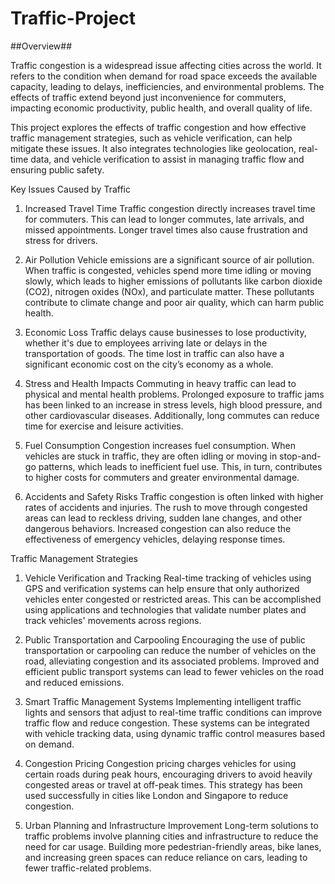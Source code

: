 # Traffic-Project

##Overview##


Traffic congestion is a widespread issue affecting cities across the world. It refers to the condition when demand for road space exceeds the available capacity, leading to delays, inefficiencies, and environmental problems. The effects of traffic extend beyond just inconvenience for commuters, impacting economic productivity, public health, and overall quality of life.

This project explores the effects of traffic congestion and how effective traffic management strategies, such as vehicle verification, can help mitigate these issues. It also integrates technologies like geolocation, real-time data, and vehicle verification to assist in managing traffic flow and ensuring public safety.

Key Issues Caused by Traffic
1. Increased Travel Time
Traffic congestion directly increases travel time for commuters. This can lead to longer commutes, late arrivals, and missed appointments. Longer travel times also cause frustration and stress for drivers.

2. Air Pollution
Vehicle emissions are a significant source of air pollution. When traffic is congested, vehicles spend more time idling or moving slowly, which leads to higher emissions of pollutants like carbon dioxide (CO2), nitrogen oxides (NOx), and particulate matter. These pollutants contribute to climate change and poor air quality, which can harm public health.

3. Economic Loss
Traffic delays cause businesses to lose productivity, whether it's due to employees arriving late or delays in the transportation of goods. The time lost in traffic can also have a significant economic cost on the city’s economy as a whole.

4. Stress and Health Impacts
Commuting in heavy traffic can lead to physical and mental health problems. Prolonged exposure to traffic jams has been linked to an increase in stress levels, high blood pressure, and other cardiovascular diseases. Additionally, long commutes can reduce time for exercise and leisure activities.

5. Fuel Consumption
Congestion increases fuel consumption. When vehicles are stuck in traffic, they are often idling or moving in stop-and-go patterns, which leads to inefficient fuel use. This, in turn, contributes to higher costs for commuters and greater environmental damage.

6. Accidents and Safety Risks
Traffic congestion is often linked with higher rates of accidents and injuries. The rush to move through congested areas can lead to reckless driving, sudden lane changes, and other dangerous behaviors. Increased congestion can also reduce the effectiveness of emergency vehicles, delaying response times.

Traffic Management Strategies
1. Vehicle Verification and Tracking
Real-time tracking of vehicles using GPS and verification systems can help ensure that only authorized vehicles enter congested or restricted areas. This can be accomplished using applications and technologies that validate number plates and track vehicles' movements across regions.

2. Public Transportation and Carpooling
Encouraging the use of public transportation or carpooling can reduce the number of vehicles on the road, alleviating congestion and its associated problems. Improved and efficient public transport systems can lead to fewer vehicles on the road and reduced emissions.

3. Smart Traffic Management Systems
Implementing intelligent traffic lights and sensors that adjust to real-time traffic conditions can improve traffic flow and reduce congestion. These systems can be integrated with vehicle tracking data, using dynamic traffic control measures based on demand.

4. Congestion Pricing
Congestion pricing charges vehicles for using certain roads during peak hours, encouraging drivers to avoid heavily congested areas or travel at off-peak times. This strategy has been used successfully in cities like London and Singapore to reduce congestion.

5. Urban Planning and Infrastructure Improvement
Long-term solutions to traffic problems involve planning cities and infrastructure to reduce the need for car usage. Building more pedestrian-friendly areas, bike lanes, and increasing green spaces can reduce reliance on cars, leading to fewer traffic-related problems.
